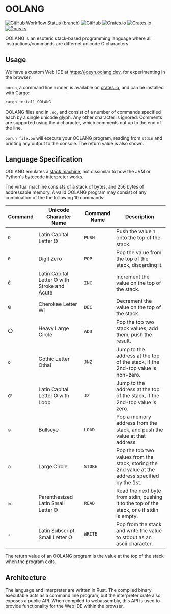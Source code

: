 # OOLANG
[![GitHub Workflow Status (branch)](https://img.shields.io/github/workflow/status/RNM-Enterprises/oolang/CI/main?style=for-the-badge)](https://github.com/RNM-Enterprises/oolang/actions)
[![GitHub](https://img.shields.io/github/license/RNM-Enterprises/oolang?style=for-the-badge)](./LICENSE)
[![Crates.io](https://img.shields.io/crates/d/OOLANG?style=for-the-badge)](https://crates.io/crates/OOLANG)
[![Crates.io](https://img.shields.io/crates/v/OOLANG?style=for-the-badge)](https://crates.io/crates/OOLANG)
[![Docs.rs](https://img.shields.io/docsrs/OOLANG/latest?style=for-the-badge)](https://docs.rs/OOLANG/latest/oolang/)

OOLANG is an esoteric stack-based programming language where all instructions/commands are differnet unicode O characters

## Usage

We have a custom Web IDE at <https://joeyh.oolang.dev>, for experimenting in the browser.

`oorun`, a command line runner, is available on [crates.io](https://crates.io/crates/OOLANG), and can be installed with Cargo:

```rust
cargo install OOLANG
```

OOLANG files end in `.oo`, and consist of a number of commands specified each by a single unicode glyph. Any other character is ignored. Comments are supported using the `#` character, which comments out up to the end of the line.

`oorun file.oo` will execute your OOLANG program, reading from `stdin` and printing any output to the console. The return value is also shown.

## Language Specification

OOLANG emulates a [stack machine](https://en.wikipedia.org/wiki/Stack_machine), not dissimilar to how the JVM or Python's bytecode interpreter works.

The virtual machine consists of a stack of bytes, and 256 bytes of addressable memory. A valid OOLANG program may consist of any combination of the the following 10 commands:

| Command | Unicode Character Name                       | Command Name | Description                                                                                 |
| ------- | -------------------------------------------- | ------------ | ------------------------------------------------------------------------------------------- |
| `O`     | Latin Capital Letter O                       | `PUSH`       | Push the value `1` onto the top of the stack.                                                |
| `0`     | Digit Zero                                   | `POP`        | Pop the value from the top of the stack, discarding it.                                      |
| `Ǿ`     | Latin Capital Letter O with Stroke and Acute | `INC`        | Increment the value on the top of the stack.                                      |
| `Ꮻ`     | Cherokee Letter Wi                           | `DEC`        | Decrement the value on the top of the stack.                                    |
| `⭕`    | Heavy Large Circle                           | `ADD`        | Pop the top two stack values, add them, push the result.                                     |
| `𐍉`     | Gothic Letter Othal                          | `JNZ`        | Jump to the address at the top of the stack, if the 2nd-top value is non-zero.               |
| `Ꝍ`     | Latin Capital Letter O with Loop             | `JZ`         | Jump to the address at the top of the stack, if the 2nd-top value is zero.                   |
| `◎`     | Bullseye                                     | `LOAD`       | Pop a memory address from the stack, and push the value at that address.                      |
| `◯`     | Large Circle                                 | `STORE`      | Pop the top two values from the stack, storing the 2nd value at the address specified by the 1st.  |
| `⒪`     | Parenthesized Latin Small Letter O           | `READ`       | Read the next byte from stdin, pushing it to the top of the stack, or `0` if stdin is empty. |
| `ₒ`     | Latin Subscript Small Letter O               | `WRITE`      | Pop from the stack and write the value to stdout as an ascii character.                       |

The return value of an OOLANG program is the value at the top of the stack when the program exits.

## Architecture

The language and interpreter are written in Rust. The compiled binary executable acts as a command line program, but the interpreter crate also exposes a public API. When compiled to webassembly, this API is used to provide functionality for the Web IDE within the browser.
